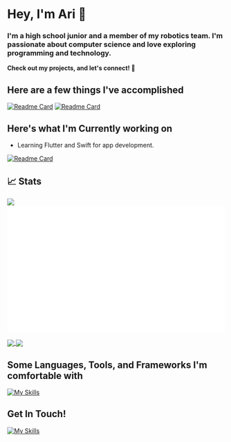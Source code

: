 # Hey, I'm Ari 🤙
### **I'm a high school junior and a member of my robotics team. I'm passionate about computer science and love exploring programming and technology.**

**Check out my projects, and let's connect! 🚀**

## Here are a few things I've accomplished
[![Readme Card](https://github-readme-stats.vercel.app/api/pin/?username=aridavidson001&repo=Jump-rope-calculator&theme=gotham&show_owner=true)](https://github.com/aridavidson001/Jump-rope-calculator)
[![Readme Card](https://github-readme-stats.vercel.app/api/pin/?username=aridavidson001&repo=4829TigerScout&theme=gotham&show_owner=true)](https://github.com/aridavidson001/4829TigerScout
)



## Here's what I'm Currently working on
- Learning Flutter and Swift for app development.

[![Readme Card](https://github-readme-stats.vercel.app/api/pin/?username=aridavidson001&repo=difficulty_calculator&theme=gotham&show_owner=true)](https://github.com/aridavidson001/difficulty_calculator)


## 📈 Stats

  <img align="center" src="https://github-readme-streak-stats.herokuapp.com?user=aridavidson001&theme=gotham"/> <img align="center" src="https://github.com/aridavidson001/github-stats/blob/master/generated/overview.svg#gh-dark-mode-only" />

<a href="https://github-readme-stats.vercel.app/api/wakatime?username=aridavidson001&theme=gotham">
  <img height=200 align="center"src="https://github-readme-stats.vercel.app/api/wakatime?username=aridavidson001&theme=gotham"/>
</a>
<a href="https://github-readme-stats.vercel.app/api/top-langs/?username=aridavidson001&theme=gotham">
  <img height=200 align="center"src="https://github-readme-stats.vercel.app/api/top-langs/?username=aridavidson001&theme=gotham"/>
</a>



## Some Languages, Tools, and Frameworks I'm comfortable with
  [![My Skills](https://skillicons.dev/icons?i=py,java,html,cpp,dart,flutter,qt,react,firebase,opencv,git,gradle,cmake)](https://skillicons.dev)


## Get In Touch!
[![My Skills](https://skillicons.dev/icons?i=gmail)](https://mailto:aridavidson00@gmail.com)
<!--
**aridavidson001/aridavidson001** is a ✨ _special_ ✨ repository because its `README.md` (this file) appears on your GitHub profile.

Here are some ideas to get you started:

- 🔭 I’m currently working on ...
- 🌱 I’m currently learning ...
- 👯 I’m looking to collaborate on ...
- 🤔 I’m looking for help with ...
- 💬 Ask me about ...
- 📫 How to reach me: ...
- 😄 Pronouns: ...
- ⚡ Fun fact: ...
-->
